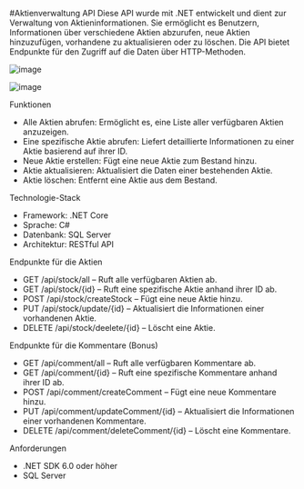 #Aktienverwaltung API
Diese API wurde mit .NET entwickelt und dient zur Verwaltung von Aktieninformationen. Sie ermöglicht es Benutzern, Informationen über verschiedene Aktien abzurufen, neue Aktien hinzuzufügen, vorhandene zu aktualisieren oder zu löschen. Die API bietet Endpunkte für den Zugriff auf die Daten über HTTP-Methoden.

![image](https://github.com/user-attachments/assets/4469836f-b551-4dc4-bc95-644d5b8af324)


![image](https://github.com/user-attachments/assets/80a5da46-383d-446e-bf47-c75a629450ca)


Funktionen
- Alle Aktien abrufen: Ermöglicht es, eine Liste aller verfügbaren Aktien anzuzeigen.
- Eine spezifische Aktie abrufen: Liefert detaillierte Informationen zu einer Aktie basierend auf ihrer ID.
- Neue Aktie erstellen: Fügt eine neue Aktie zum Bestand hinzu.
- Aktie aktualisieren: Aktualisiert die Daten einer bestehenden Aktie.
- Aktie löschen: Entfernt eine Aktie aus dem Bestand.


Technologie-Stack
- Framework: .NET Core
- Sprache: C#
- Datenbank: SQL Server
- Architektur: RESTful API


Endpunkte für die Aktien
- GET /api/stock/all – Ruft alle verfügbaren Aktien ab.
- GET /api/stock/{id} – Ruft eine spezifische Aktie anhand ihrer ID ab.
- POST /api/stock/createStock – Fügt eine neue Aktie hinzu.
- PUT /api/stock/update/{id} – Aktualisiert die Informationen einer vorhandenen Aktie.
- DELETE /api/stock/deelete/{id} – Löscht eine Aktie.


Endpunkte für die Kommentare (Bonus)
- GET /api/comment/all – Ruft alle verfügbaren Kommentare ab.
- GET /api/comment/{id} – Ruft eine spezifische Kommentare anhand ihrer ID ab.
- POST /api/comment/createComment – Fügt eine neue Kommentare hinzu.
- PUT /api/comment/updateComment/{id} – Aktualisiert die Informationen einer vorhandenen Kommentare.
- DELETE /api/comment/deleteComment/{id} – Löscht eine Kommentare.

Anforderungen
- .NET SDK 6.0 oder höher
- SQL Server
